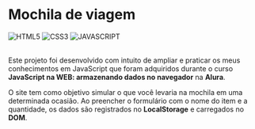 # Mochila de viagem

<div>
    <img src="https://img.shields.io/badge/html5-%23E34F26.svg?style=for-the-badge&logo=html5&logoColor=white" alt="HTML5">
    <img src="https://img.shields.io/badge/css3-%231572B6.svg?style=for-the-badge&logo=css3&logoColor=white" alt="CSS3">
    <img src="https://img.shields.io/badge/javascript-%23323330.svg?style=for-the-badge&logo=javascript&logoColor=%23F7DF1E" alt="JAVASCRIPT">
</div>

<br>

Este projeto foi desenvolvido com intuito de ampliar e praticar os meus conhecimentos em JavaScript que foram adquiridos durante o curso **JavaScript na WEB: armazenando dados no navegador** na **Alura**.

O site tem como objetivo simular o que você levaria na mochila em uma determinada ocasião. Ao preencher o formulário com o nome do item e a quantidade, os dados são registrados no **LocalStorage**  e carregados no **DOM**.



